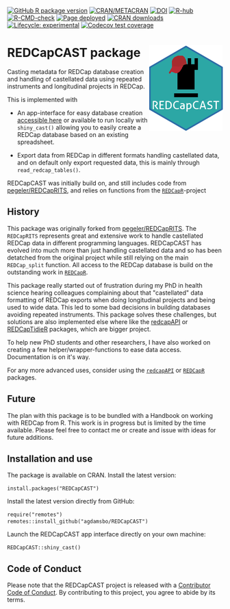 <!-- badges: start -->

[![GitHub R package version](https://img.shields.io/github/r-package/v/agdamsbo/REDCapCAST)](https://github.com/agdamsbo/REDCapCAST) [![CRAN/METACRAN](https://img.shields.io/cran/v/REDCapCAST)](https://CRAN.R-project.org/package=REDCapCAST) [![DOI](https://zenodo.org/badge/DOI/10.5281/zenodo.8013984.svg)](https://doi.org/10.5281/zenodo.8013984) [![R-hub](https://github.com/agdamsbo/REDCapCAST/actions/workflows/rhub.yaml/badge.svg)](https://github.com/agdamsbo/REDCapCAST/actions/workflows/rhub.yaml) [![R-CMD-check](https://github.com/agdamsbo/REDCapCAST/actions/workflows/R-CMD-check.yaml/badge.svg)](https://github.com/agdamsbo/REDCapCAST/actions/workflows/R-CMD-check.yaml) [![Page deployed](https://github.com/agdamsbo/REDCapCAST/actions/workflows/pages/pages-build-deployment/badge.svg)](https://github.com/agdamsbo/REDCapCAST/actions/workflows/pages/pages-build-deployment) [![CRAN downloads](https://cranlogs.r-pkg.org/badges/grand-total/REDCapCAST)](https://cran.r-project.org/package=REDCapCAST) [![Lifecycle: experimental](https://img.shields.io/badge/lifecycle-experimental-orange.svg)](https://lifecycle.r-lib.org/articles/stages.html) [![Codecov test coverage](https://codecov.io/gh/agdamsbo/REDCapCAST/graph/badge.svg)](https://app.codecov.io/gh/agdamsbo/REDCapCAST)
<!-- badges: end -->

# REDCapCAST package <img src="man/figures/logo.png" align="right"/>

Casting metadata for REDCap database creation and handling of castellated data using repeated instruments and longitudinal projects in REDCap.

This is implemented with

-   An app-interface for easy database creation [accessible here](https://agdamsbo.shinyapps.io/redcapcast/) or available to run locally with `shiny_cast()` allowing you to easily create a REDCap database based on an existing spreadsheet.

-   Export data from REDCap in different formats handling castellated data, and on default only export requested data, this is mainly through `read_redcap_tables()`.

REDCapCAST was initially build on, and still includes code from [pegeler/REDCapRITS](https://github.com/pegeler/REDCapRITS), and relies on functions from the [`REDCapR`](https://ouhscbbmc.github.io/REDCapR/)-project

## History

This package was originally forked from [pegeler/REDCapRITS](https://github.com/pegeler/REDCapRITS). The `REDCapRITS` represents great and extensive work to handle castellated REDCap data in different programming languages. REDCapCAST has evolved into much more than just handling castellated data and so has been detatched from the original project while still relying on the main `REDCap_split` function. All access to the REDCap database is build on the outstanding work in [`REDCapR`](#0).

This package really started out of frustration during my PhD in health science hearing colleagues complaining about that "castellated" data formatting of REDCap exports when doing longitudinal projects and being used to wide data. This led to some bad decisions in building databases avoiding repeated instruments. This package solves these challenges, but solutions are also implemented else where like the [redcapAPI](https://github.com/vubiostat/redcapAPI) or [REDCapTidieR](https://github.com/CHOP-CGTInformatics/REDCapTidieR) packages, which are bigger project.

To help new PhD students and other researchers, I have also worked on creating a few helper/wrapper-functions to ease data access. Documentation is on it's way.

For any more advanced uses, consider using the [`redcapAPI`](https://github.com/vubiostat/redcapAPI) or [`REDCapR`](https://ouhscbbmc.github.io/REDCapR/) packages.

## Future

The plan with this package is to be bundled with a Handbook on working with REDCap from R. This work is in progress but is limited by the time available. Please feel free to contact me or create and issue with ideas for future additions.

## Installation and use

The package is available on CRAN. Install the latest version:

```         
install.packages("REDCapCAST")
```

Install the latest version directly from GitHub:

```         
require("remotes")
remotes::install_github("agdamsbo/REDCapCAST")
```

Launch the REDCapCAST app interface directly on your own machine:

```         
REDCapCAST::shiny_cast()
```

## Code of Conduct

Please note that the REDCapCAST project is released with a [Contributor Code of Conduct](https://agdamsbo.github.io/REDCapCAST/CODE_OF_CONDUCT.html). By contributing to this project, you agree to abide by its terms.
